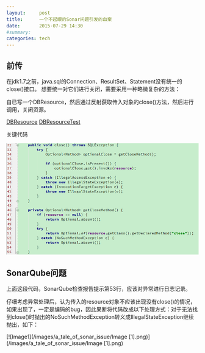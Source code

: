```yaml
---
layout:     post
title:      一个不起眼的Sonar问题引发的血案
date:       2015-07-29 14:30
#summary:    
categories: tech
---
```


## 前传
在jdk1.7之前，java.sql的Connection、ResultSet、Statement没有统一的close()接口。
想要统一对它们进行关闭，需要采用一种略微复杂的方法：

自已写一个DBResource，然后通过反射获取传入对象的close()方法，然后进行调用，关闭资源。

[DBResource](/images/a_tale_of_sonar_issue/DBResource.java)
[DBResourceTest](/images/a_tale_of_sonar_issue/DBResourceTest.java)

关键代码

[![关键代码](/images/a_tale_of_sonar_issue/Image.png)](/images/a_tale_of_sonar_issue/Image.png)

## SonarQube问题
上面这段代码，SonarQube检查报告提示第53行，应该对异常进行日志记录。

仔细考虑异常处理后，认为传入的resource对象不应该出现没有close()的情况，如果出现了，一定是编码的bug，因此果断将代码改成以下处理方式：对于无法找到close()时抛出的NoSuchMethodException转义成IllegalStateException继续抛出，如下：

[![Image1](/images/a_tale_of_sonar_issue/Image [1].png)](/images/a_tale_of_sonar_issue/Image [1].png)

